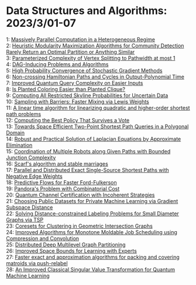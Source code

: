 # Data Structures and Algorithms: 2023/3/01-07  
1: [Massively Parallel Computation in a Heterogeneous Regime](https://doi.org/10.48550/arXiv.2302.14692)  
2: [Heuristic Modularity Maximization Algorithms for Community Detection  Rarely Return an Optimal Partition or Anything Similar](https://doi.org/10.48550/arXiv.2302.14698)  
3: [Parameterized Complexity of Vertex Splitting to Pathwidth at most 1](https://doi.org/10.48550/arXiv.2302.14725)  
4: [DAG-Inducing Problems and Algorithms](https://doi.org/10.48550/arXiv.2302.14834)  
5: [High Probability Convergence of Stochastic Gradient Methods](https://doi.org/10.48550/arXiv.2302.14843)  
6: [Non-crossing Hamiltonian Paths and Cycles in Output-Polynomial Time](https://doi.org/10.48550/arXiv.2303.00147)  
7: [Improved Quantum Query Complexity on Easier Inputs](https://doi.org/10.48550/arXiv.2303.00217)  
8: [Is Planted Coloring Easier than Planted Clique?](https://doi.org/10.48550/arXiv.2303.00252)  
9: [Computing All Restricted Skyline Probabilities for Uncertain Data](https://doi.org/10.48550/arXiv.2303.00259)  
10: [Sampling with Barriers: Faster Mixing via Lewis Weights](https://doi.org/10.48550/arXiv.2303.00480)  
11: [A linear time algorithm for linearizing quadratic and higher-order  shortest path problems](https://doi.org/10.48550/arXiv.2303.00569)  
12: [Computing the Best Policy That Survives a Vote](https://doi.org/10.48550/arXiv.2303.00660)  
13: [Towards Space Efficient Two-Point Shortest Path Queries in a Polygonal  Domain](https://doi.org/10.48550/arXiv.2303.00666)  
14: [Robust and Practical Solution of Laplacian Equations by Approximate  Elimination](https://doi.org/10.48550/arXiv.2303.00709)  
15: [Coordination of Multiple Robots along Given Paths with Bounded Junction  Complexity](https://doi.org/10.48550/arXiv.2303.00745)  
16: [Scarf's algorithm and stable marriages](https://doi.org/10.48550/arXiv.2303.00791)  
17: [Parallel and Distributed Exact Single-Source Shortest Paths with  Negative Edge Weights](https://doi.org/10.48550/arXiv.2303.00811)  
18: [Predictive Flows for Faster Ford-Fulkerson](https://doi.org/10.48550/arXiv.2303.00837)  
19: [Pandora's Problem with Combinatorial Cost](https://doi.org/10.48550/arXiv.2303.01078)  
20: [Quantum Channel Certification with Incoherent Strategies](https://doi.org/10.48550/arXiv.2303.01188)  
21: [Choosing Public Datasets for Private Machine Learning via Gradient  Subspace Distance](https://doi.org/10.48550/arXiv.2303.01256)  
22: [Solving Distance-constrained Labeling Problems for Small Diameter Graphs  via TSP](https://doi.org/10.48550/arXiv.2303.01290)  
23: [Coresets for Clustering in Geometric Intersection Graphs](https://doi.org/10.48550/arXiv.2303.01400)  
24: [Improved Algorithms for Monotone Moldable Job Scheduling using  Compression and Convolution](https://doi.org/10.48550/arXiv.2303.01414)  
25: [Distributed Deep Multilevel Graph Partitioning](https://doi.org/10.48550/arXiv.2303.01417)  
26: [Improved Space Bounds for Learning with Experts](https://doi.org/10.48550/arXiv.2303.01453)  
27: [Faster exact and approximation algorithms for packing and covering  matroids via push-relabel](https://doi.org/10.48550/arXiv.2303.01478)  
28: [An Improved Classical Singular Value Transformation for Quantum Machine  Learning](https://doi.org/10.48550/arXiv.2303.01492)  